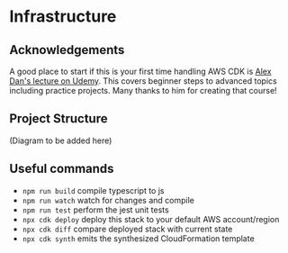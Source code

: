 # Infrastructure

## Acknowledgements

A good place to start if this is your first time handling AWS CDK is [Alex Dan's lecture on Udemy](https://www.udemy.com/course/aws-cdk-for-professionals/). This covers beginner steps to advanced topics including practice projects. Many thanks to him for creating that course!

## Project Structure

(Diagram to be added here)

## Useful commands

- `npm run build` compile typescript to js
- `npm run watch` watch for changes and compile
- `npm run test` perform the jest unit tests
- `npx cdk deploy` deploy this stack to your default AWS account/region
- `npx cdk diff` compare deployed stack with current state
- `npx cdk synth` emits the synthesized CloudFormation template

